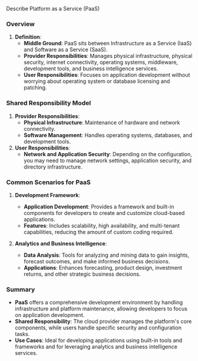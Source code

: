 Describe Platform as a Service (PaaS)

### Overview
1. **Definition**:
   - **Middle Ground**: PaaS sits between Infrastructure as a Service (IaaS) and Software as a Service (SaaS).
   - **Provider Responsibilities**: Manages physical infrastructure, physical security, internet connectivity, operating systems, middleware, development tools, and business intelligence services.
   - **User Responsibilities**: Focuses on application development without worrying about operating system or database licensing and patching.

### Shared Responsibility Model
1. **Provider Responsibilities**:
   - **Physical Infrastructure**: Maintenance of hardware and network connectivity.
   - **Software Management**: Handles operating systems, databases, and development tools.
2. **User Responsibilities**:
   - **Network and Application Security**: Depending on the configuration, you may need to manage network settings, application security, and directory infrastructure.

### Common Scenarios for PaaS
1. **Development Framework**:
   - **Application Development**: Provides a framework and built-in components for developers to create and customize cloud-based applications.
   - **Features**: Includes scalability, high availability, and multi-tenant capabilities, reducing the amount of custom coding required.

2. **Analytics and Business Intelligence**:
   - **Data Analysis**: Tools for analyzing and mining data to gain insights, forecast outcomes, and make informed business decisions.
   - **Applications**: Enhances forecasting, product design, investment returns, and other strategic business decisions.

### Summary
- **PaaS** offers a comprehensive development environment by handling infrastructure and platform maintenance, allowing developers to focus on application development.
- **Shared Responsibility**: The cloud provider manages the platform's core components, while users handle specific security and configuration tasks.
- **Use Cases**: Ideal for developing applications using built-in tools and frameworks and for leveraging analytics and business intelligence services.